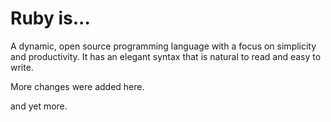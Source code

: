# Ruby is...

A dynamic, open source programming language with a focus on simplicity and productivity. It has an elegant syntax that is natural to read and easy to write.

More changes were added here.

and yet more.
